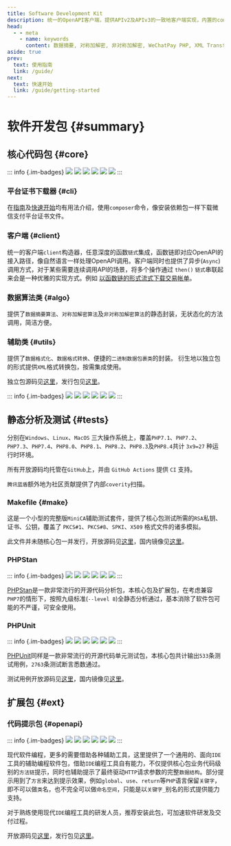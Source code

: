 ```yaml
---
title: Software Development Kit
description: 统一的OpenAPI客户端，提供APIv2及APIv3的一致地客户端实现，内置的composer命令，像安装依赖包一样下载微信支付平台证书文件。
head:
  - - meta
    - name: keywords
      content: 数据摘要, 对称加解密, 非对称加解密, WeChatPay PHP, XML Transformer, OpenAPI package for IDE
aside: true
prev:
  text: 使用指南
  link: /guide/
next:
  text: 快速开始
  link: /guide/getting-started
---
```


# 软件开发包 {#summary}

## 核心代码包 {#core}

::: info {.im-badges}
![](https://github.com/wechatpay-apiv3/wechatpay-php/workflows/CI/badge.svg)
![](https://img.shields.io/packagist/stars/wechatpay/wechatpay)
![](https://img.shields.io/packagist/dt/wechatpay/wechatpay)
![](https://img.shields.io/packagist/v/wechatpay/wechatpay)
![](https://img.shields.io/packagist/php-v/wechatpay/wechatpay)
![](https://img.shields.io/packagist/l/wechatpay/wechatpay)
:::

### 平台证书下载器 {#cli}

在[指南](/guide/)及[快速开始](/guide/getting-started)均有用法介绍，使用`composer`命令，像安装依赖包一样下载微信支付平台证书文件。

### 客户端 {#client}

统一的客户端`client`构造器，任意深度的函数`链式`集成，函数链即对应OpenAPI的接入路径，像自然语言一样处理OpenAPI调用。客户端同时也提供了异步(`Async`)调用方式，对于某些需要连续调用API的场景，将多个操作通过 `then()` `链式`串联起来会是一种优雅的实现方式。例如 [以函数链的形式流式下载交易帐单](https://developers.weixin.qq.com/community/pay/article/doc/000ec4521086b85fb81d6472a51013)。

### 数据算法类 {#algo}

提供了`数据摘要算法`、`对称加解密算法`及`非对称加解密算法`的静态封装，无状态化的方法调用，简洁方便。

### 辅助类 {#utils}

提供了`数据格式化`、`数据格式转换`、便捷的`二进制数据包裹类`的封装。
衍生地以独立包的形式提供`XML`格式转换包，按需集成使用。

独立包源码见[这里](https://github.com/TheNorthMemory/xml)，发行包见[这里](https://packagist.org/packages/thenorthmemory/xml)。

::: info {.im-badges}
![](https://github.com/TheNorthMemory/xml/workflows/CI/badge.svg)
![](https://img.shields.io/packagist/stars/thenorthmemory/xml)
![](https://img.shields.io/packagist/dt/thenorthmemory/xml)
![](https://img.shields.io/packagist/v/thenorthmemory/xml)
![](https://img.shields.io/packagist/php-v/thenorthmemory/xml)
![](https://img.shields.io/packagist/l/thenorthmemory/xml)
:::

## 静态分析及测试 {#tests}

分别在`Windows`、`Linux`、`MacOS` 三大操作系统上，覆盖`PHP7.1`、`PHP7.2`、`PHP7.3`、`PHP7.4`、`PHP8.0`、`PHP8.1`、`PHP8.2`、`PHP8.3`及`PHP8.4`共计 `3x9=27` 种运行时环境。

所有开放源码均托管在`GitHub`上，并由 `GitHub Actions` 提供 `CI` 支持。

`腾讯蓝盾`额外地为社区贡献提供了内部`coverity`扫描。

### Makefile {#make}

这是一个小型的完整版`MiniCA`辅助测试套件，提供了核心包测试所需的`RSA`私钥、证书、公钥，覆盖了 `PKCS#1`、`PKCS#8`、`SPKI`、`X509` 格式文件的诸多模拟。

此文件并未随核心包一并发行，开放源码见[这里](https://github.com/wechatpay-apiv3/wechatpay-php/blob/main/Makefile)，国内镜像见[这里](https://gitee.com/TheNorthMemory/wechatpay-php/blob/main/Makefile)。

### PHPStan

::: info {.im-badges}
![](https://github.com/phpstan/phpstan/workflows/Tests/badge.svg)
![](https://img.shields.io/packagist/stars/phpstan/phpstan)
![](https://img.shields.io/packagist/dt/phpstan/phpstan)
![](https://img.shields.io/packagist/v/phpstan/phpstan)
![](https://img.shields.io/packagist/php-v/phpstan/phpstan)
![](https://img.shields.io/packagist/l/phpstan/phpstan)
:::

[PHPStan](https://phpstan.org/)是一款非常流行的开源代码分析包，本核心包及扩展包，在考虑兼容`PHP7`的情形下，按照九级标准(`--level 8`)全静态分析通过，基本消除了软件包可能的不严谨，可安全使用。

### PHPUnit

::: info {.im-badges}
![](https://github.com/sebastianbergmann/phpunit/workflows/CI/badge.svg)
![](https://img.shields.io/packagist/stars/phpunit/phpunit)
![](https://img.shields.io/packagist/dt/phpunit/phpunit)
![](https://img.shields.io/packagist/v/phpunit/phpunit)
![](https://img.shields.io/packagist/php-v/phpunit/phpunit)
![](https://img.shields.io/packagist/l/phpunit/phpunit)
:::

[PHPUnit](https://phpunit.de/)同样是一款非常流行的开源代码单元测试包，本核心包共计输出`533`条测试用例，`2763`条测试断言悉数通过。

测试用例开放源码见[这里](https://github.com/wechatpay-apiv3/wechatpay-php/blob/main/tests)，国内镜像见[这里](https://gitee.com/TheNorthMemory/wechatpay-php/blob/main/tests)。

## 扩展包 {#ext}

### 代码提示包 {#openapi}

::: info {.im-badges}
![](https://github.com/TheNorthMemory/wechatpay-openapi/workflows/CI/badge.svg)
![](https://img.shields.io/packagist/stars/iwechatpay/openapi)
![](https://img.shields.io/packagist/dt/iwechatpay/openapi)
![](https://img.shields.io/packagist/v/iwechatpay/openapi)
![](https://img.shields.io/packagist/php-v/iwechatpay/openapi)
![](https://img.shields.io/packagist/l/iwechatpay/openapi)
:::

现代软件编程，更多的需要借助各种辅助工具，这里提供了一个通用的、面向`IDE`工具的辅助编程软件包，借助`IDE`编程工具自有能力，不仅提供核心包业务代码级别的`方法链`提示，同时也辅助提示了最终驱动`HTTP`请求参数的完整`数据结构`。部分提示用到了`方言`来达到提示效果，例如`global`、`use`、`return`等`PHP`语言保留`关键字`，即不可以做`类`名，也不完全可以做`命名空间`，只能是以`关键字_`别名的形式提供能力支持。

对于熟练使用现代`IDE`编程工具的研发人员，推荐安装此包，可加速软件研发及交付过程。

开放源码见[这里](https://github.com/TheNorthMemory/wechatpay-openapi)，发行包见[这里](https://packagist.org/packages/iwechatpay/openapi)。
